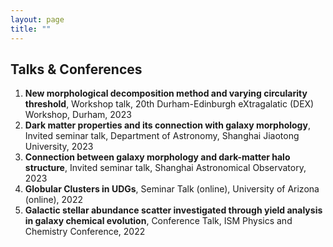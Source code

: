 ```yaml
---
layout: page
title: ""
---
```


## Talks & Conferences

<ol>
<li><b>New morphological decomposition method and varying circularity threshold</b>, Workshop talk, 20th Durham-Edinburgh eXtragalatic (DEX) Workshop, Durham, 2023</li>

<li><b>Dark matter properties and its connection with galaxy morphology</b>, Invited seminar talk, Department of Astronomy, Shanghai Jiaotong University, 2023</li>

<li><b>Connection between galaxy morphology and dark-matter halo structure</b>, Invited seminar talk, Shanghai Astronomical Observatory, 2023</li>

<li><b>Globular Clusters in UDGs</b>, Seminar Talk (online), University of Arizona (online), 2022</li>

<li><b>Galactic stellar abundance scatter investigated through yield analysis in galaxy chemical evolution</b>, Conference Talk, ISM Physics and Chemistry Conference, 2022</li>
</ol>